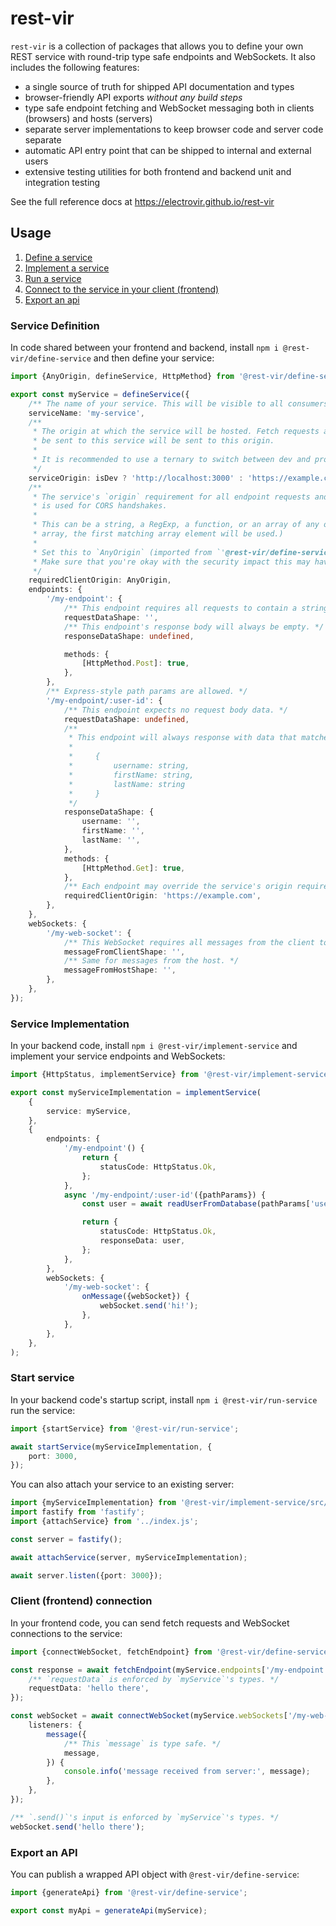 # rest-vir

`rest-vir` is a collection of packages that allows you to define your own REST service with round-trip type safe endpoints and WebSockets. It also includes the following features:

-   a single source of truth for shipped API documentation and types
-   browser-friendly API exports _without any build steps_
-   type safe endpoint fetching and WebSocket messaging both in clients (browsers) and hosts (servers)
-   separate server implementations to keep browser code and server code separate
-   automatic API entry point that can be shipped to internal and external users
-   extensive testing utilities for both frontend and backend unit and integration testing

See the full reference docs at https://electrovir.github.io/rest-vir

## Usage

1. [Define a service](#service-definition)
2. [Implement a service](#service-implementation)
3. [Run a service](#start-service)
4. [Connect to the service in your client (frontend)](#client-frontend-connection)
5. [Export an api](#export-an-api)

### Service Definition

In code shared between your frontend and backend, install `npm i @rest-vir/define-service` and then define your service:

```TypeScript
import {AnyOrigin, defineService, HttpMethod} from '@rest-vir/define-service';

export const myService = defineService({
    /** The name of your service. This will be visible to all consumers of this service definition. */
    serviceName: 'my-service',
    /**
     * The origin at which the service will be hosted. Fetch requests and WebSocket connections will
     * be sent to this service will be sent to this origin.
     *
     * It is recommended to use a ternary to switch between dev and prod origins.
     */
    serviceOrigin: isDev ? 'http://localhost:3000' : 'https://example.com',
    /**
     * The service's `origin` requirement for all endpoint requests and WebSocket connections. This
     * is used for CORS handshakes.
     *
     * This can be a string, a RegExp, a function, or an array of any of those. (If this is an
     * array, the first matching array element will be used.)
     *
     * Set this to `AnyOrigin` (imported from `'@rest-vir/define-service'`) to allow any origins.
     * Make sure that you're okay with the security impact this may have on your users of doing so.
     */
    requiredClientOrigin: AnyOrigin,
    endpoints: {
        '/my-endpoint': {
            /** This endpoint requires all requests to contain a string body. */
            requestDataShape: '',
            /** This endpoint's response body will always be empty. */
            responseDataShape: undefined,

            methods: {
                [HttpMethod.Post]: true,
            },
        },
        /** Express-style path params are allowed. */
        '/my-endpoint/:user-id': {
            /** This endpoint expects no request body data. */
            requestDataShape: undefined,
            /**
             * This endpoint will always response with data that matches:
             *
             *     {
             *         username: string,
             *         firstName: string,
             *         lastName: string
             *     }
             */
            responseDataShape: {
                username: '',
                firstName: '',
                lastName: '',
            },
            methods: {
                [HttpMethod.Get]: true,
            },
            /** Each endpoint may override the service's origin requirement. */
            requiredClientOrigin: 'https://example.com',
        },
    },
    webSockets: {
        '/my-web-socket': {
            /** This WebSocket requires all messages from the client to be a string. */
            messageFromClientShape: '',
            /** Same for messages from the host. */
            messageFromHostShape: '',
        },
    },
});
```

### Service Implementation

In your backend code, install `npm i @rest-vir/implement-service` and implement your service endpoints and WebSockets:

```TypeScript
import {HttpStatus, implementService} from '@rest-vir/implement-service';

export const myServiceImplementation = implementService(
    {
        service: myService,
    },
    {
        endpoints: {
            '/my-endpoint'() {
                return {
                    statusCode: HttpStatus.Ok,
                };
            },
            async '/my-endpoint/:user-id'({pathParams}) {
                const user = await readUserFromDatabase(pathParams['user-id']);

                return {
                    statusCode: HttpStatus.Ok,
                    responseData: user,
                };
            },
        },
        webSockets: {
            '/my-web-socket': {
                onMessage({webSocket}) {
                    webSocket.send('hi!');
                },
            },
        },
    },
);
```

### Start service

In your backend code's startup script, install `npm i @rest-vir/run-service` run the service:

```TypeScript
import {startService} from '@rest-vir/run-service';

await startService(myServiceImplementation, {
    port: 3000,
});
```

You can also attach your service to an existing server:

```TypeScript
import {myServiceImplementation} from '@rest-vir/implement-service/src/examples/my-service.example.js';
import fastify from 'fastify';
import {attachService} from '../index.js';

const server = fastify();

await attachService(server, myServiceImplementation);

await server.listen({port: 3000});
```

### Client (frontend) connection

In your frontend code, you can send fetch requests and WebSocket connections to the service:

```TypeScript
import {connectWebSocket, fetchEndpoint} from '@rest-vir/define-service';

const response = await fetchEndpoint(myService.endpoints['/my-endpoint'], {
    /** `requestData` is enforced by `myService`'s types. */
    requestData: 'hello there',
});

const webSocket = await connectWebSocket(myService.webSockets['/my-web-socket'], {
    listeners: {
        message({
            /** This `message` is type safe. */
            message,
        }) {
            console.info('message received from server:', message);
        },
    },
});

/** `.send()`'s input is enforced by `myService`'s types. */
webSocket.send('hello there');
```

### Export an API

You can publish a wrapped API object with `@rest-vir/define-service`:

```TypeScript
import {generateApi} from '@rest-vir/define-service';

export const myApi = generateApi(myService);
```
